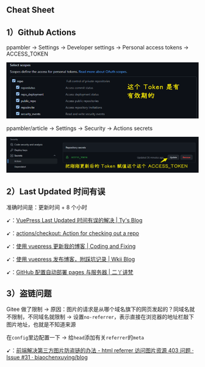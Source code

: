 ## Cheat Sheet

## 1）Github Actions

ppambler -> Settings -> Developer settings -> Personal access tokens -> ACCESS_TOKEN

![token](docs/.vuepress/public/images/2022-03-30-16-07-18.png)

ppambler/article -> Settings -> Security -> Actions secrets

![token 赋值](docs/.vuepress/public/images/2022-03-30-16-09-59.png)

## 2）Last Updated 时间有误

准确时间是：更新时间 + 8 个小时

➹：[VuePress Last Updated 时间有误的解决 | Ty's Blog](https://ty-peng.gitee.io/views/note/ops/202004141352-vuepress-last-updated.html)

➹：[actions/checkout: Action for checking out a repo](https://github.com/actions/checkout)

➹：[使用 vuepress 更新我的博客 | Coding and Fixing](https://vxhly.github.io/views/nodejs/vuepress-blog-on-github.html#%E6%8B%93%E5%B1%95%E9%98%85%E8%AF%BB)

➹：[使用 vuepress 发布博客，附踩坑记录 | Wkii Blog](https://www.wkii.net/Tech/use-vuepress-push-blog.html#%E9%83%A8%E7%BD%B2%E5%88%B0github-pages%E5%92%8C%E6%8C%81%E7%BB%AD%E9%9B%86%E6%88%90)

➹：[GitHub 配置自动部署 pages 与服务器 | 二丫讲梵](https://wiki.eryajf.net/pages/47a507/)

## 3）盗链问题

Gitee 做了限制 -> 原因：图片的请求是从哪个域名旗下的网页发起的？同域名就不限制，不同域名就限制 -> 设置`no-referrer`，表示直接在浏览器的地址栏敲下图片地址，也就是不知道来源

在`config`里边配置一下 -> 给`head`添加有关`referrer`的`meta`

➹：[前端解决第三方图片防盗链的办法 - html referrer 访问图片资源 403 问题 · Issue #31 · biaochenxuying/blog](https://github.com/biaochenxuying/blog/issues/31)
